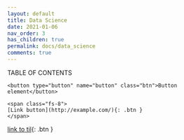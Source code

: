 ```yaml
---
layout: default
title: Data Science
date: 2021-01-06
nav_order: 3
has_children: true
permalink: docs/data_science
comments: true
---
```




TABLE OF CONTENTS

```
<button type="button" name="button" class="btn">Button element</button>
```

```
<span class="fs-8">
[Link button](http://example.com/){: .btn }
</span>
```

<span class="fs-8">[link to til](https://terri1102.github.io/docs/TIL/2021-01-18-4th-week-of-Jan/){: .btn }</span>